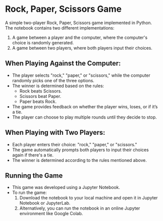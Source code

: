 # Rock, Paper, Scissors Game

A simple two-player Rock, Paper, Scissors game implemented in Python. The notebook contains two different implementations:
1. A game between a player and the computer, where the computer's choice is randomly generated.
2. A game between two players, where both players input their choices.

## When Playing Against the Computer:
- The player selects "rock," "paper," or "scissors," while the computer randomly picks one of the three options.
- The winner is determined based on the rules:
  - Rock beats Scissors.
  - Scissors beat Paper.
  - Paper beats Rock.
- The game provides feedback on whether the player wins, loses, or if it’s a tie.
- The player can choose to play multiple rounds until they decide to stop.

## When Playing with Two Players:
- Each player enters their choice: "rock," "paper," or "scissors."
- The game automatically prompts both players to input their choices again if there's a tie.
- The winner is determined according to the rules mentioned above.

## Running the Game
- This game was developed using a Jupyter Notebook.
- To run the game:
  1. Download the notebook to your local machine and open it in Jupyter Notebook or JupyterLab.
  2. Alternatively, you can run the notebook in an online Jupyter environment like Google Colab.
